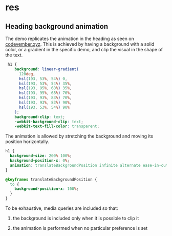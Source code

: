 # res

## Heading background animation

The demo replicates the animation in the heading as seen on [codevember.xyz](http://codevember.xyz/). This is achieved by having a background with a solid color, or a gradient in the specific demo, and clip the visual in the shape of the text.

```css
 h1 {
    background: linear-gradient(
      120deg,
      hsl(193, 53%, 54%) 0,
      hsl(193, 53%, 54%) 35%,
      hsl(193, 95%, 68%) 35%,
      hsl(193, 95%, 68%) 70%,
      hsl(193, 93%, 83%) 70%,
      hsl(193, 93%, 83%) 90%,
      hsl(193, 53%, 54%) 90%
    );
    background-clip: text;
    -webkit-background-clip: text;
    -webkit-text-fill-color: transparent;
```

The animation is allowed by stretching the background and moving its position horizontally.

```css
h1 {
  background-size: 200% 100%;
  background-position-x: 0%;
  animation: translateBackgroundPosition infinite alternate ease-in-out 5s;
}

@keyframes translateBackgroundPosition {
  to {
    background-position-x: 100%;
  }
}
```

To be exhaustive, media queries are included so that:

1. the background is included only when it is possible to clip it

2. the animation is performed when no particular preference is set
